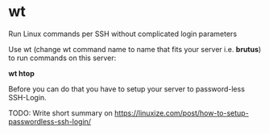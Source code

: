 # wt
Run Linux commands per SSH without complicated login parameters

Use wt (change wt command name to name that fits your server i.e. **brutus**) to run commands on this server:

**wt htop**

Before you can do that you have to setup your server to password-less SSH-Login.

TODO: Write short summary on https://linuxize.com/post/how-to-setup-passwordless-ssh-login/
